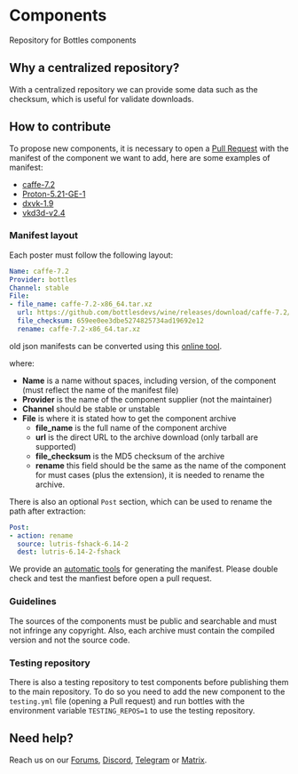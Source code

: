 # Components
Repository for Bottles components


## Why a centralized repository?
With a centralized repository we can provide some data such as the checksum, which is useful for validate downloads.


## How to contribute
To propose new components, it is necessary to open a [Pull Request](https://github.com/bottlesdevs/components/pulls) with the manifest of the component we want to add, here are some examples of manifest:
- [caffe-7.2](https://github.com/bottlesdevs/components/blob/main/runners/wine/caffe-7.2.yml)
- [Proton-5.21-GE-1](https://github.com/bottlesdevs/components/blob/main/runners/proton/Proton-5.21-GE-1.yml)
- [dxvk-1.9](https://github.com/bottlesdevs/components/blob/main/dxvk/dxvk-1.9.yml)
- [vkd3d-v2.4](https://github.com/bottlesdevs/components/blob/main/vkd3d/vkd3d-v2.4.yml)


### Manifest layout
Each poster must follow the following layout:
```yaml
Name: caffe-7.2
Provider: bottles
Channel: stable
File:
- file_name: caffe-7.2-x86_64.tar.xz
  url: https://github.com/bottlesdevs/wine/releases/download/caffe-7.2/caffe-7.2-x86_64.tar.xz
  file_checksum: 659ee0ee3dbe5274825734ad19692e12
  rename: caffe-7.2-x86_64.tar.xz
```
old json manifests can be converted using this [online tool](https://www.json2yaml.com).

where:
- **Name** is a name without spaces, including version, of the component (must reflect the name of the manifest file)
- **Provider** is the name of the component supplier (not the maintainer)
- **Channel** should be stable or unstable
- **File** is where it is stated how to get the component archive
  - **file_name** is the full name of the component archive
  - **url** is the direct URL to the archive download (only tarball are supported)
  - **file_checksum** is the MD5 checksum of the archive
  - **rename** this field should be the same as the name of the component for must cases (plus the extension), it is needed to rename the archive.

There is also an optional `Post` section, which can be used to rename the path after extraction:

```yaml
Post:
- action: rename
  source: lutris-fshack-6.14-2
  dest: lutris-6.14-2-fshack
```

We provide an [automatic tools](https://github.com/bottlesdevs/tools/blob/main/MaintainersHelpers/component-generator.py) for generating the manifest. Please double check and test the manfiest before open a pull request.


### Guidelines
The sources of the components must be public and searchable and must not infringe any copyright. Also, each archive must contain the compiled version and not the source code.


### Testing repository
There is also a testing repository to test components before publishing them to the main repository.
To do so you need to add the new component to the `testing.yml` file (opening a Pull request) and run bottles with the environment variable `TESTING_REPOS=1` to use the testing repository.


## Need help?
Reach us on our [Forums](https://forum.usebottles.com/), [Discord](https://discord.gg/wF4JAdYrTR), [Telegram](https://t.me/usebottles) or [Matrix](https://matrix.to/#/%23UseBottles:matrix.org).
